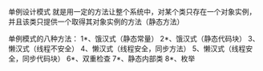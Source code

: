 单例设计模式
    就是用一定的方法让整个系统中，对某个类只存在一个对象实例，并且该类只提供一个取得其对象实例的方法（静态方法）
    

单例模式的八种方法：
    1*、饿汉式（静态常量）
    2*、饿汉式（静态代码块）
    3、懒汉式（线程不安全）
    4、懒汉式（线程安全，同步方法）
    5、懒汉式（线程安全，同步代码块）
    6*、双重检查
    7*、静态内部类
    8*、枚举


